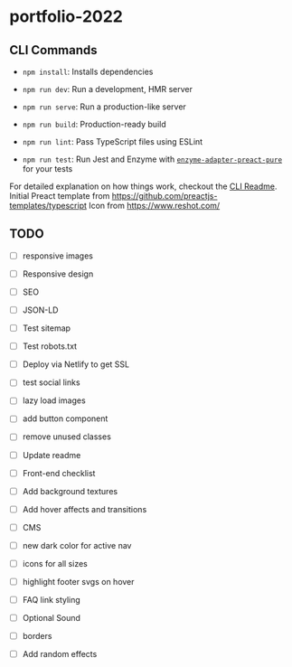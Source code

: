 # portfolio-2022

## CLI Commands
*   `npm install`: Installs dependencies

*   `npm run dev`: Run a development, HMR server

*   `npm run serve`: Run a production-like server

*   `npm run build`: Production-ready build

*   `npm run lint`: Pass TypeScript files using ESLint

*   `npm run test`: Run Jest and Enzyme with
    [`enzyme-adapter-preact-pure`](https://github.com/preactjs/enzyme-adapter-preact-pure) for
    your tests


For detailed explanation on how things work, checkout the [CLI Readme](https://github.com/developit/preact-cli/blob/master/README.md).
Initial Preact template from https://github.com/preactjs-templates/typescript
Icon from https://www.reshot.com/


## TODO

- [ ] responsive images
- [ ] Responsive design
- [ ] SEO
- [ ] JSON-LD
- [ ] Test sitemap
- [ ] Test robots.txt
- [ ] Deploy via Netlify to get SSL
- [ ] test social links
- [ ] lazy load images
- [ ] add button component
- [ ] remove unused classes
- [ ] Update readme
- [ ] Front-end checklist

- [ ] Add background textures
- [ ] Add hover affects and transitions
- [ ] CMS
- [ ] new dark color for active nav
- [ ] icons for all sizes
- [ ] highlight footer svgs on hover
- [ ] FAQ link styling
- [ ] Optional Sound
- [ ] borders
- [ ] Add random effects
